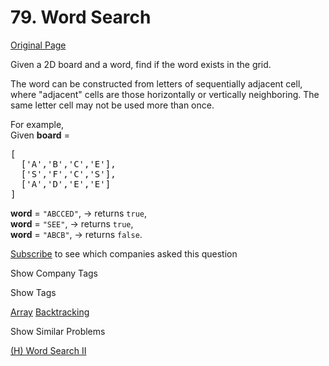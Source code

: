 # 79. Word Search

[Original Page](https://leetcode.com/problems/word-search/)

Given a 2D board and a word, find if the word exists in the grid.

The word can be constructed from letters of sequentially adjacent cell, where "adjacent" cells are those horizontally or vertically neighboring. The same letter cell may not be used more than once.

For example,  
Given **board** =

<pre>[
  ['A','B','C','E'],
  ['S','F','C','S'],
  ['A','D','E','E']
]
</pre>

**word** = `"ABCCED"`, -> returns `true`,  
**word** = `"SEE"`, -> returns `true`,  
**word** = `"ABCB"`, -> returns `false`.  

<div>

[Subscribe](/subscribe/) to see which companies asked this question

</div>

<div>

<div id="company_tags" class="btn btn-xs btn-warning">Show Company Tags</div>

<span class="hidebutton" style="display: none;">[Bloomberg](/company/bloomberg/) [Facebook](/company/facebook/) [Microsoft](/company/microsoft/)</span></div>

<div>

<div id="tags" class="btn btn-xs btn-warning">Show Tags</div>

<span class="hidebutton">[Array](/tag/array/) [Backtracking](/tag/backtracking/)</span></div>

<div>

<div id="similar" class="btn btn-xs btn-warning">Show Similar Problems</div>

<span class="hidebutton">[(H) Word Search II](/problems/word-search-ii/)</span></div>